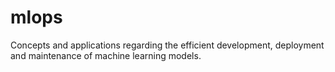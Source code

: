 # mlops
Concepts and applications regarding the efficient development, deployment and maintenance of machine learning models.
